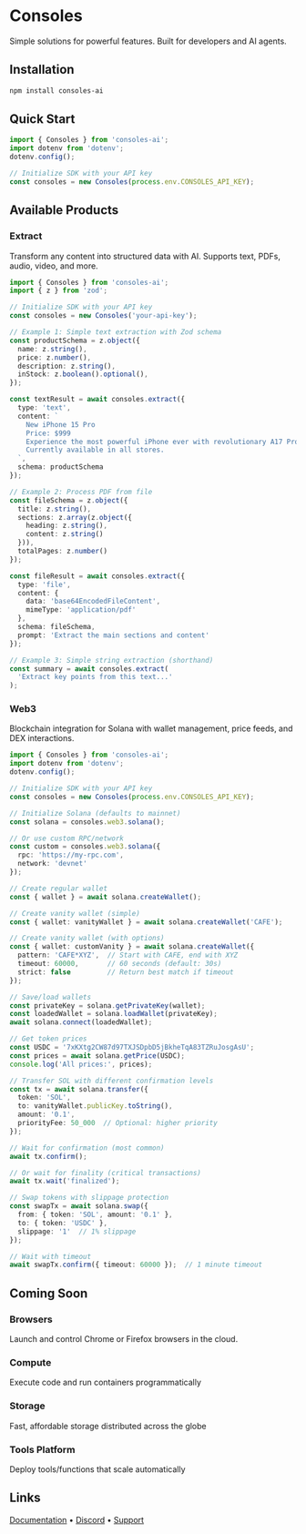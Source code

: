 # Consoles

Simple solutions for powerful features. Built for developers and AI agents.

## Installation
```bash
npm install consoles-ai
```

## Quick Start
```typescript
import { Consoles } from 'consoles-ai';
import dotenv from 'dotenv';
dotenv.config();

// Initialize SDK with your API key
const consoles = new Consoles(process.env.CONSOLES_API_KEY);
```

## Available Products

### Extract
Transform any content into structured data with AI. Supports text, PDFs, audio, video, and more.

```typescript
import { Consoles } from 'consoles-ai';
import { z } from 'zod';

// Initialize SDK with your API key
const consoles = new Consoles('your-api-key');

// Example 1: Simple text extraction with Zod schema
const productSchema = z.object({
  name: z.string(),
  price: z.number(),
  description: z.string(),
  inStock: z.boolean().optional(),
});

const textResult = await consoles.extract({
  type: 'text',
  content: `
    New iPhone 15 Pro
    Price: $999
    Experience the most powerful iPhone ever with revolutionary A17 Pro chip.
    Currently available in all stores.
  `,
  schema: productSchema
});

// Example 2: Process PDF from file
const fileSchema = z.object({
  title: z.string(),
  sections: z.array(z.object({
    heading: z.string(),
    content: z.string()
  })),
  totalPages: z.number()
});

const fileResult = await consoles.extract({
  type: 'file',
  content: {
    data: 'base64EncodedFileContent',
    mimeType: 'application/pdf'
  },
  schema: fileSchema,
  prompt: 'Extract the main sections and content'
});

// Example 3: Simple string extraction (shorthand)
const summary = await consoles.extract(
  'Extract key points from this text...'
);
```

### Web3 
Blockchain integration for Solana with wallet management, price feeds, and DEX interactions.

```typescript
import { Consoles } from 'consoles-ai';
import dotenv from 'dotenv';
dotenv.config();

// Initialize SDK with your API key
const consoles = new Consoles(process.env.CONSOLES_API_KEY);

// Initialize Solana (defaults to mainnet)
const solana = consoles.web3.solana();

// Or use custom RPC/network
const custom = consoles.web3.solana({
  rpc: 'https://my-rpc.com',
  network: 'devnet'
});

// Create regular wallet
const { wallet } = await solana.createWallet();

// Create vanity wallet (simple)
const { wallet: vanityWallet } = await solana.createWallet('CAFE');

// Create vanity wallet (with options)
const { wallet: customVanity } = await solana.createWallet({
  pattern: 'CAFE*XYZ',  // Start with CAFE, end with XYZ
  timeout: 60000,       // 60 seconds (default: 30s)
  strict: false         // Return best match if timeout
});

// Save/load wallets
const privateKey = solana.getPrivateKey(wallet);
const loadedWallet = solana.loadWallet(privateKey);
await solana.connect(loadedWallet);

// Get token prices
const USDC = '7xKXtg2CW87d97TXJSDpbD5jBkheTqA83TZRuJosgAsU';
const prices = await solana.getPrice(USDC);
console.log('All prices:', prices);

// Transfer SOL with different confirmation levels
const tx = await solana.transfer({
  token: 'SOL',
  to: vanityWallet.publicKey.toString(),
  amount: '0.1',
  priorityFee: 50_000  // Optional: higher priority
});

// Wait for confirmation (most common)
await tx.confirm();

// Or wait for finality (critical transactions)
await tx.wait('finalized');

// Swap tokens with slippage protection
const swapTx = await solana.swap({
  from: { token: 'SOL', amount: '0.1' },
  to: { token: 'USDC' },
  slippage: '1'  // 1% slippage
});

// Wait with timeout
await swapTx.confirm({ timeout: 60000 });  // 1 minute timeout
```
## Coming Soon
### Browsers
Launch and control Chrome or Firefox browsers in the cloud.

### Compute
Execute code and run containers programmatically

### Storage
Fast, affordable storage distributed across the globe

### Tools Platform
Deploy tools/functions that scale automatically


## Links

[Documentation](https://docs.consoles.ai) • [Discord](https://discord.gg/consoles) • [Support](mailto:support@consoles.ai)
